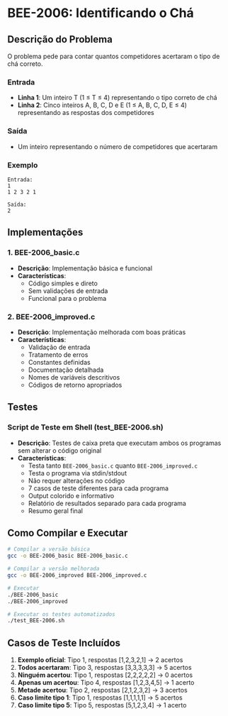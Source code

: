 # BEE-2006: Identificando o Chá

## Descrição do Problema

O problema pede para contar quantos competidores acertaram o tipo de chá correto.

### Entrada
- **Linha 1**: Um inteiro T (1 ≤ T ≤ 4) representando o tipo correto de chá
- **Linha 2**: Cinco inteiros A, B, C, D e E (1 ≤ A, B, C, D, E ≤ 4) representando as respostas dos competidores

### Saída
- Um inteiro representando o número de competidores que acertaram

### Exemplo
```
Entrada:
1
1 2 3 2 1

Saída:
2
```

## Implementações

### 1. BEE-2006_basic.c
- **Descrição**: Implementação básica e funcional
- **Características**: 
  - Código simples e direto
  - Sem validações de entrada
  - Funcional para o problema

### 2. BEE-2006_improved.c
- **Descrição**: Implementação melhorada com boas práticas
- **Características**:
  - Validação de entrada
  - Tratamento de erros
  - Constantes definidas
  - Documentação detalhada
  - Nomes de variáveis descritivos
  - Códigos de retorno apropriados

## Testes

### Script de Teste em Shell (test_BEE-2006.sh)
- **Descrição**: Testes de caixa preta que executam ambos os programas sem alterar o código original
- **Características**:
  - Testa tanto `BEE-2006_basic.c` quanto `BEE-2006_improved.c`
  - Testa o programa via stdin/stdout
  - Não requer alterações no código
  - 7 casos de teste diferentes para cada programa
  - Output colorido e informativo
  - Relatório de resultados separado para cada programa
  - Resumo geral final

## Como Compilar e Executar

```bash
# Compilar a versão básica
gcc -o BEE-2006_basic BEE-2006_basic.c

# Compilar a versão melhorada
gcc -o BEE-2006_improved BEE-2006_improved.c

# Executar
./BEE-2006_basic
./BEE-2006_improved

# Executar os testes automatizados
./test_BEE-2006.sh
```

## Casos de Teste Incluídos

1. **Exemplo oficial**: Tipo 1, respostas [1,2,3,2,1] → 2 acertos
2. **Todos acertaram**: Tipo 3, respostas [3,3,3,3,3] → 5 acertos
3. **Ninguém acertou**: Tipo 1, respostas [2,2,2,2,2] → 0 acertos
4. **Apenas um acertou**: Tipo 4, respostas [1,2,3,4,5] → 1 acerto
5. **Metade acertou**: Tipo 2, respostas [2,1,2,3,2] → 3 acertos
6. **Caso limite tipo 1**: Tipo 1, respostas [1,1,1,1,1] → 5 acertos
7. **Caso limite tipo 5**: Tipo 5, respostas [5,1,2,3,4] → 1 acerto 